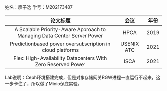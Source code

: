 姓名：廖子逸
学号：M202173487

|论文标题|会议|年份|
|:---:|:---:|:---:|
|A Scalable Priority-Aware Approach to Managing Data Center Server Power|HPCA|2019|
|Predictionbased power oversubscription in cloud platforms|USENIX ATC|2021|
|Flex: High-Availability Datacenters With Zero Reserved Power|ISCA|2021|

Lab说明：Ceph环境搭建完成，但是对象存储网关RGW进程一直运行不起来，这一步卡住了，所以做了Minio保底实验。